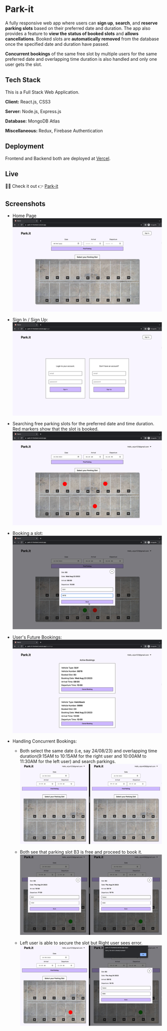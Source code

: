 # Park-it

A fully responsive web app where users can **sign up**, **search**, and **reserve parking slots** based on their preferred date and duration. The app also provides a feature to **view the status of booked slots** and **allows cancellations**. Booked slots are **automatically removed** from the database once the specified date and duration have passed.

**Concurrent bookings** of the same free slot by multiple users for the same preferred date and overlapping time duration is also handled and only one user gets the slot.

## Tech Stack

This is a Full Stack Web Application.

**Client:** React.js, CSS3

**Server:** Node.js, Express.js

**Database:** MongoDB Atlas

**Miscellaneous:** Redux, Firebase Authentication

## Deployment

Frontend and Backend both are deployed at [Vercel](https://vercel.com/ "Vercel").

## Live

🎉😋 Check it out 👉 [Park-it](https://park-it-frontend.vercel.app/ "Park-it")

## Screenshots

- Home Page
  ![Home Page](snaps/1.png)

- Sign In / Sign Up:
  ![Sign In / Sign Up](snaps/2.png)

- Searching free parking slots for the preferred date and time duration. Red markers show that the slot is booked.
  ![Searching booked parking slots](snaps/3.png)

- Booking a slot:
  ![Booking a slot](snaps/4.png)

- User's Future Bookings:
  ![User's Future Bookings](snaps/5.png)

- Handling Concurrent Bookings:

  - Both select the same date (i.e, say 24/08/23) and overlapping time duration(9:15AM to 10:15AM for the right user and 10:00AM to 11:30AM for the left user) and search parkings.
    ![](snaps/6.png)

  - Both see that parking slot B3 is free and proceed to book it.
    ![](snaps/7.png)

  - Left user is able to secure the slot but Right user sees error.
    ![](snaps/8.png)

